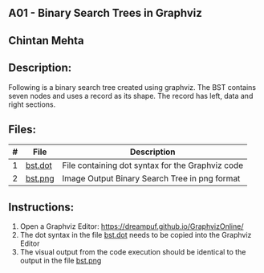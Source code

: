 ## A01 - Binary Search Trees in Graphviz
## Chintan Mehta

## Description:
Following is a binary search tree created using graphviz. The BST contains seven nodes and uses a record as its shape. The record has left, data and right sections.


## Files:

|   #   | File     | Description                                      |
| :---: | -------- | ------------------------------------------------ |
|   1   | [bst.dot](https://github.com/chill-chin/4883-Software-Tools/blob/main/A01/bst.dot)  | File containing dot syntax for the Graphviz code |
|   2   | [bst.png](https://github.com/chill-chin/4883-Software-Tools/blob/main/A01/bst.png)  | Image Output Binary Search Tree in png format    |


## Instructions:

1. Open a Graphviz Editor: https://dreampuf.github.io/GraphvizOnline/
2. The dot syntax in the file [bst.dot](https://github.com/chill-chin/4883-Software-Tools/blob/main/A01/bst.dot) needs to be copied into the Graphviz Editor
3. The visual output from the code execution should be identical to the output in the file [bst.png](https://github.com/chill-chin/4883-Software-Tools/blob/main/A01/bst.png)
